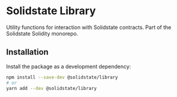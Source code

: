 # Solidstate Library

Utility functions for interaction with Solidstate contracts. Part of the Solidstate Solidity monorepo.

## Installation

Install the package as a development dependency:

```bash
npm install --save-dev @solidstate/library
# or
yarn add --dev @solidstate/library
```
